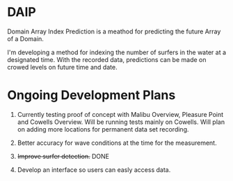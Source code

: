 # DAIP
Domain Array Index Prediction is a meathod for predicting the future Array of a Domain.

I'm developing a method for indexing the number of surfers in the water at a designated time. With the recorded data, predictions can be made on crowed levels on future time and date.

# Ongoing Development Plans
1. Currently testing proof of concept with Malibu Overview, Pleasure Point and Cowells Overview. Will be running tests mainly on Cowells. Will plan on adding more locations for permanent data set recording.

2. Better accuracy for wave conditions at the time for the measurement.

3. ~~Improve surfer detection.~~   DONE

4. Develop an interface so users can easly access data.  

